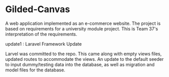 # Gilded-Canvas
A web application implemented as an e-commerce website. The project is based on requirements for a university module project. This is Team 37's interpretation of the requirements.

update1 : Laravel Framework Update

Larvel was committed to the repo. This came along with empty views files, updated routes to accommodate the views. An update to the default seeder to input dummy/testing data into the database, as well as migration and model files for the database.
